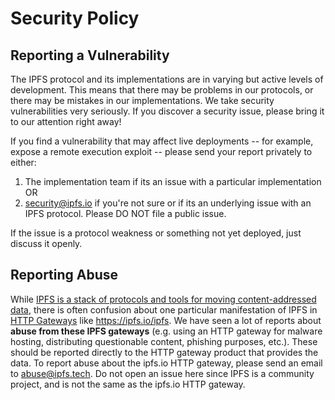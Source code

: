 # Security Policy

## Reporting a Vulnerability

The IPFS protocol and its implementations are in varying but active levels of development. This means that there may be problems in our protocols, or there may be mistakes in our implementations. We take security vulnerabilities very seriously. If you discover a security issue, please bring it to our attention right away!

If you find a vulnerability that may affect live deployments -- for example, expose a remote execution exploit -- please send your report privately to either:
1. The implementation team if its an issue with a particular implementation OR
2. security@ipfs.io if you're not sure or if its an underlying issue with an IPFS protocol.
Please DO NOT file a public issue.

If the issue is a protocol weakness or something not yet deployed, just discuss it openly.

## Reporting Abuse

While [IPFS is a stack of protocols and tools for moving content-addressed data](https://specs.ipfs.tech/architecture/principles/), there is often confusion about one particular manifestation of IPFS in [HTTP Gateways](https://docs.ipfs.tech/concepts/ipfs-gateway/) like https://ipfs.io/ipfs.  We have seen a lot of reports about **abuse 
 from these IPFS gateways** (e.g. using an HTTP gateway for malware hosting, distributing questionable content, phishing purposes, etc.).  These should be reported directly to the HTTP gateway product that provides the data.
To report abuse about the ipfs.io HTTP gateway, please send an email to [abuse@ipfs.tech](mailto:abuse@ipfs.tech).  Do not open an issue here since IPFS is a community project, and is not the same as the ipfs.io HTTP gateway.
